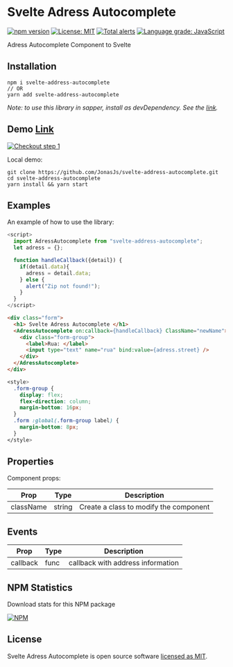 # Svelte Adress Autocomplete

[![npm version](https://badge.fury.io/js/svelte-address-autocomplete.svg)](https://www.npmjs.com/package/svelte-address-autocomplete)
[![License: MIT](https://img.shields.io/badge/License-MIT-yellow.svg)](https://github.com/JonasJs/svelte-address-autocomplete/blob/master/LICENSE)
[![Total alerts](https://img.shields.io/lgtm/alerts/g/JonasJs/svelte-address-autocomplete.svg?logo=lgtm&logoWidth=18)](https://lgtm.com/projects/g/JonasJs/svelte-address-autocomplete/alerts/)
[![Language grade: JavaScript](https://img.shields.io/lgtm/grade/javascript/g/JonasJs/svelte-address-autocomplete.svg?logo=lgtm&logoWidth=18)](https://lgtm.com/projects/g/JonasJs/svelte-address-autocomplete/context:javascript)

Adress Autocomplete Component to Svelte

## Installation

```
npm i svelte-address-autocomplete
// OR
yarn add svelte-address-autocomplete
```

<em>Note: to use this library in sapper, install as devDependency. See the [link](https://github.com/sveltejs/sapper-template#using-external-components).</em>

## Demo [Link](https://svelte-address-autocomplete.now.sh/)
[![Checkout step 1](https://user-images.githubusercontent.com/11879767/81888697-4685a800-9578-11ea-8dee-5514da205eb8.png)](https://svelte-address-autocomplete.now.sh/)

Local demo:

```
git clone https://github.com/JonasJs/svelte-address-autocomplete.git
cd svelte-address-autocomplete
yarn install && yarn start
```

## Examples

An example of how to use the library:

```js
<script>
  import AdressAutocomplete from "svelte-address-autocomplete";
  let adress = {};

  function handleCallback({detail}) {
    if(detail.data){
      adress = detail.data;
    } else {
      alert("Zip not found!");
    }
  }
</script>
```

```html
<div class="form">
  <h1> Svelte Adress Autocomplete </h1>
  <AdressAutocomplete on:callback={handleCallback} ClassName="newName">
    <div class="form-group">
      <label>Rua: </label>
      <input type="text" name="rua" bind:value={adress.street} />
    </div>
  </AdressAutocomplete>
</div>
```

``` css
<style>
  .form-group {
    display: flex;
    flex-direction: column;
    margin-bottom: 16px;
  }
  .form :global(.form-group label) {
    margin-bottom: 8px;
  }
</style>
```

## Properties

Component props:

| Prop      | Type   | Description                            |
| --------- | ------ | -------------------------------------- |
| className | string | Create a class to modify the component |

## Events

| Prop     | Type | Description                       |
| -------- | ---- | --------------------------------- |
| callback | func | callback with address information |

## NPM Statistics

Download stats for this NPM package

[![NPM](https://nodei.co/npm/svelte-address-autocomplete.png)](https://nodei.co/npm/svelte-address-autocomplete/)

## License

Svelte Adress Autocomplete is open source software [licensed as MIT](https://github.com/JonasJs/svelte-address-autocomplete/blob/master/LICENSEE).
